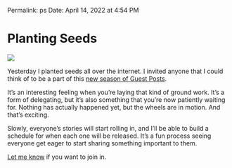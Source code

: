 
Permalink: ps
Date: April 14, 2022 at 4:54 PM

# Planting Seeds

![](https://i.imgur.com/FzvFkev.png)

Yesterday I planted seeds all over the internet. I invited anyone that I could think of to be a part of this [new season of Guest Posts](guest). 

It’s an interesting feeling when you’re laying that kind of ground work. It’s a form of delegating, but it’s also something that you’re now patiently waiting for. Nothing has actually happened yet, but the wheels are in motion. And that’s exciting.

Slowly, everyone’s stories will start rolling in, and I’ll be able to build a schedule for when each one will be released. It’s a fun process seeing everyone get eager to start sharing something important to them.

[Let me know](mailto:%20nashp@me.com) if you want to join in.
